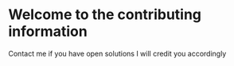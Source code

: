 # Welcome to the contributing information

Contact me if you have open solutions I will credit you accordingly
